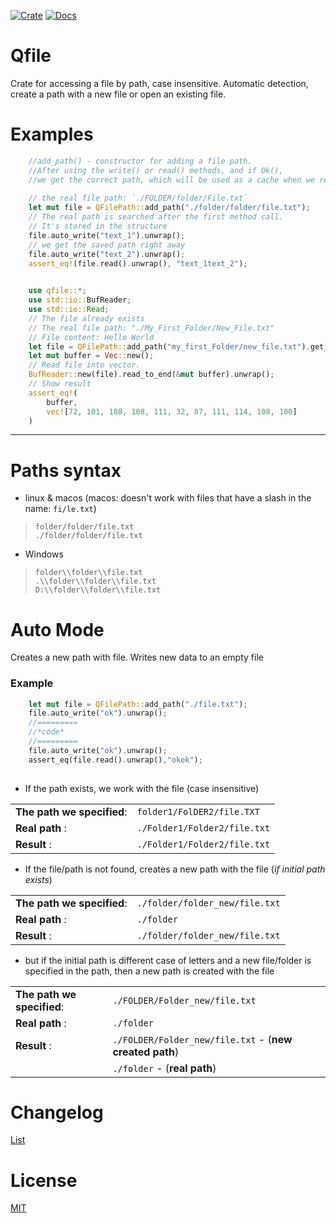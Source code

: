 
[![Crate](https://img.shields.io/crates/v/qfile?color=green)](https://crates.io/crates/qfile)
[![Docs](https://img.shields.io/docsrs/qfile)](https://docs.rs/qfile/latest/qfile/)

 # Qfile

 Crate for accessing a file by path, case insensitive. Automatic detection, create a path with a new file or open an existing file.

 # Examples
```rust
    //add_path() - constructor for adding a file path. 
    //After using the write() or read() methods, and if Ok(),
    //we get the correct path, which will be used as a cache when we reuse
   
    // the real file path: `./FOLDER/folder/File.txt`
    let mut file = QFilePath::add_path("./folder/folder/file.txt");
    // The real path is searched after the first method call.
    // It's stored in the structure
    file.auto_write("text_1").unwrap();
    // we get the saved path right away
    file.auto_write("text_2").unwrap();
    assert_eq!(file.read().unwrap(), "text_1text_2");
  
```

```rust
    use qfile::*;
    use std::io::BufReader;
    use std::io::Read;
    // The file already exists
    // The real file path: "./My_First_Folder/New_File.txt"
    // File content: Hello World
    let file = QFilePath::add_path("my_first_Folder/new_file.txt").get_file(Permissions::RW).unwrap();
    let mut buffer = Vec::new();
    // Read file into vector.
    BufReader::new(file).read_to_end(&mut buffer).unwrap();
    // Show result
    assert_eq!(
        buffer,
        vec![72, 101, 108, 108, 111, 32, 87, 111, 114, 108, 100]
    )
```

---

# Paths syntax
  - linux & macos (macos: doesn't work with files that have a slash in the name: `fi/le.txt`)
  > `folder/folder/file.txt`\
  > `./folder/folder/file.txt`
  - Windows 
  > `folder\\folder\\file.txt`\
  > `.\\folder\\folder\\file.txt`\
  > `D:\\folder\\folder\\file.txt`

# Auto Mode

Creates a new path with file. Writes new data to an empty file
### Example
```rust
    let mut file = QFilePath::add_path("./file.txt");
    file.auto_write("ok").unwrap();
    //=========
    //*code*
    //=========
    file.auto_write("ok").unwrap();
    assert_eq(file.read().unwrap(),"okok");
    
```
 - If the path exists, we work with the file (case insensitive)
 
 |                            |                              |
 | -------------------------- | ---------------------------- |
 | **The path we specified**: | `folder1/FolDER2/file.TXT`   |
 | **Real path** :            | `./Folder1/Folder2/file.txt` |
 | **Result** :               | `./Folder1/Folder2/file.txt` |
 - If the file/path is not found, creates a new path with the file (*if initial path exists*)
 
 |                            |                                |
 | -------------------------- | ------------------------------ |
 | **The path we specified**: | `./folder/folder_new/file.txt` |
 | **Real path** :            | `./folder`                     |
 | **Result** :               | `./folder/folder_new/file.txt` |
 - but if the initial path is different case of letters and a new file/folder is specified in the path, then a new path is created with the file
 
 |                            |                                                        |
 | -------------------------- | ------------------------------------------------------ |
 | **The path we specified**: | `./FOLDER/Folder_new/file.txt`                         |
 | **Real path** :            | `./folder`                                             |
 | **Result** :               | `./FOLDER/Folder_new/file.txt` - (**new created path**) |
 |                            | `./folder` - (**real path**) 


 # Changelog
 [List](https://github.com/m62624/qfile/blob/main/CHANGELOG.md)
 # License
 [MIT](https://choosealicense.com/licenses/mit/)
